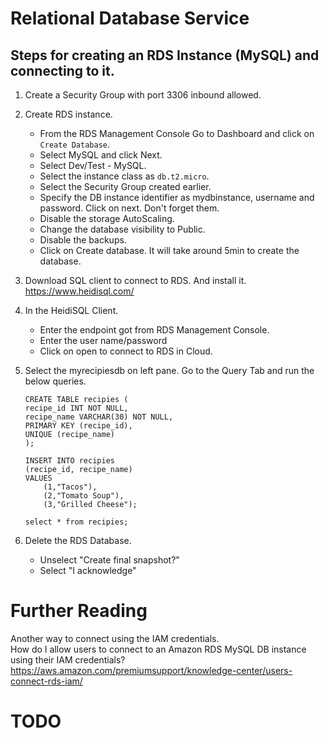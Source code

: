 # Relational Database Service

## Steps for creating an RDS Instance (MySQL) and connecting to it.

1. Create a Security Group with port 3306 inbound allowed.

1. Create RDS instance.
	- From the RDS Management Console Go to Dashboard and click on `Create Database`.
	- Select MySQL and click Next.
	- Select Dev/Test - MySQL.
	- Select the instance class as `db.t2.micro`.
    - Select the Security Group created earlier.
	- Specify the DB instance identifier as mydbinstance, username and password. Click on next. Don't forget them.
    - Disable the storage AutoScaling.
    - Change the database visibility to Public.
	- Disable the backups.
	- Click on Create database. It will take around 5min to create the database.

1. Download SQL client to connect to RDS. And install it.
https://www.heidisql.com/

1. In the HeidiSQL Client.
    - Enter the endpoint got from RDS Management Console.
    - Enter the user name/password
    - Click on open to connect to RDS in Cloud.

1. Select the myrecipiesdb on left pane. Go to the Query Tab and run the below queries.
    ```
    CREATE TABLE recipies (
    recipe_id INT NOT NULL,
    recipe_name VARCHAR(30) NOT NULL,
    PRIMARY KEY (recipe_id),
    UNIQUE (recipe_name)
    );

    INSERT INTO recipies
    (recipe_id, recipe_name)
    VALUES
        (1,"Tacos"),
        (2,"Tomato Soup"),
        (3,"Grilled Cheese");

    select * from recipies;
    ```
5. Delete the RDS Database.
	- Unselect "Create final snapshot?"
    - Select "I acknowledge"

# Further Reading

Another way to connect using the IAM credentials.\
How do I allow users to connect to an Amazon RDS MySQL DB instance using their IAM credentials?
https://aws.amazon.com/premiumsupport/knowledge-center/users-connect-rds-iam/

# TODO